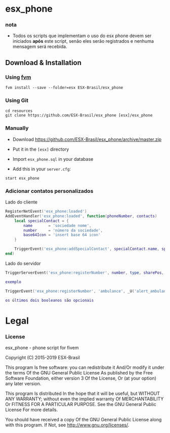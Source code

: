 # esx_phone

### nota
- Todos os scripts que implementam o uso do esx phone devem ser iniciados **após** este script, senão eles serão registrados e nenhuma mensagem será recebida.

## Download & Installation

### Using [fvm](https://github.com/qlaffont/fvm-installer)
```
fvm install --save --folder=esx ESX-Brasil/esx_phone
```

### Using Git
```
cd resources
git clone https://github.com/ESX-Brasil/esx_phone [esx]/esx_phone
```

### Manually
- Download https://github.com/ESX-Brasil/esx_phone/archive/master.zip
- Put it in the `[esx]` directory

- Import `esx_phone.sql` in your database
- Add this in your `server.cfg`:

```
start esx_phone
```

### Adicionar contatos personalizados

Lado do cliente

```lua
RegisterNetEvent('esx_phone:loaded')
AddEventHandler('esx_phone:loaded', function(phoneNumber, contacts)
	local specialContact = {
		name       = 'sociedade nome',
		number     = 'número da sociedade',
		base64Icon = 'insert base 64 icon'
	}

	TriggerEvent('esx_phone:addSpecialContact', specialContact.name, specialContact.number, specialContact.base64Icon)
end)
```

Lado do servidor

```lua
TriggerServerEvent('esx_phone:registerNumber', number, type, sharePos, hasDispatch, hideNumber, hidePosIfAnon)

exemplo

TriggerEvent('esx_phone:registerNumber', 'ambulance', _U('alert_ambulance'), true, true)

os últimos dois booleanos são opcionais
```

# Legal
### License
esx_phone - phone script for fivem

Copyright (C) 2015-2019 ESX-Brasil

This program Is free software: you can redistribute it And/Or modify it under the terms Of the GNU General Public License As published by the Free Software Foundation, either version 3 Of the License, Or (at your option) any later version.

This program Is distributed In the hope that it will be useful, but WITHOUT ANY WARRANTY; without even the implied warranty Of MERCHANTABILITY Or FITNESS FOR A PARTICULAR PURPOSE. See the GNU General Public License For more details.

You should have received a copy Of the GNU General Public License along with this program. If Not, see http://www.gnu.org/licenses/.
